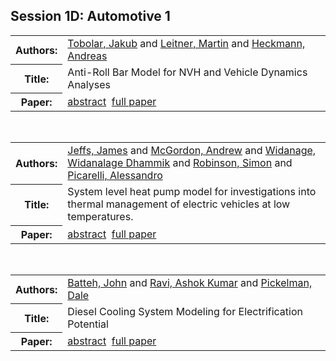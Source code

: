 <h2>Session 1D: Automotive 1</h2>

<!-- Begin papers -->
<table>
<tr><th>Authors:</th><td>
<a href="../authors/author_240.html">Tobolar, Jakub</a> and 
<a href="../authors/author_144.html">Leitner, Martin</a> and 
<a href="../authors/author_096.html">Heckmann, Andreas</a>
</td></tr>
<tr><th>Title:  </th><td>Anti-Roll Bar Model for NVH and Vehicle Dynamics Analyses</td></tr>
<tr><th>Paper:  </th><td><a href="../abstracts/Modelica2019abstract1D1.pdf">abstract</a>&nbsp;&nbsp;<a href="../papers/Modelica2019paper1D1.pdf">full paper</a></td></tr>
</table>
<br>
<table>
<tr><th>Authors:</th><td>
<a href="../authors/author_115.html">Jeffs, James</a> and 
<a href="../authors/author_161.html">McGordon, Andrew</a> and 
<a href="../authors/author_259.html">Widanage, Widanalage Dhammik</a> and 
<a href="../authors/author_202.html">Robinson, Simon</a> and 
<a href="../authors/author_188.html">Picarelli, Alessandro</a>
</td></tr>
<tr><th>Title:  </th><td>System level heat pump model for investigations into thermal management of electric vehicles at low temperatures.</td></tr>
<tr><th>Paper:  </th><td><a href="../abstracts/Modelica2019abstract1D2.pdf">abstract</a>&nbsp;&nbsp;<a href="../papers/Modelica2019paper1D2.pdf">full paper</a></td></tr>
</table>
<br>
<table>
<tr><th>Authors:</th><td>
<a href="../authors/author_013.html">Batteh, John</a> and 
<a href="../authors/author_198.html">Ravi, Ashok Kumar</a> and 
<a href="../authors/author_189.html">Pickelman, Dale</a>
</td></tr>
<tr><th>Title:  </th><td>Diesel Cooling System Modeling for Electrification Potential</td></tr>
<tr><th>Paper:  </th><td><a href="../abstracts/Modelica2019abstract1D3.pdf">abstract</a>&nbsp;&nbsp;<a href="../papers/Modelica2019paper1D3.pdf">full paper</a></td></tr>
</table>
<br>
<!-- End papers -->